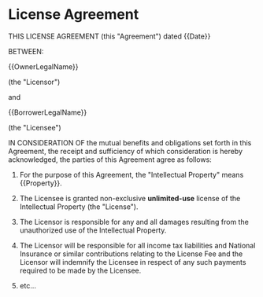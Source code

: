 # License Agreement

THIS LICENSE AGREEMENT (this "Agreement") dated {{Date}}

BETWEEN:

{{OwnerLegalName}}

(the "Licensor")

and

{{BorrowerLegalName}}

(the "Licensee")

IN CONSIDERATION OF the mutual benefits and obligations set forth in this
Agreement, the receipt and sufficiency of which consideration is hereby
acknowledged, the parties of this Agreement agree as follows:

1. For the purpose of this Agreement, the "Intellectual Property" means
{{Property}}.

2. The Licensee is granted non-exclusive **unlimited-use** license of the
Intellectual Property (the "License").

3. The Licensor is responsible for any and all damages resulting from the
unauthorized use of the Intellectual Property.

4. The Licensor will be responsible for all income tax liabilities and National
Insurance or similar contributions relating to the License Fee and the Licensor
will indemnify the Licensee in respect of any such payments required to be made
by the Licensee.

5. etc...
